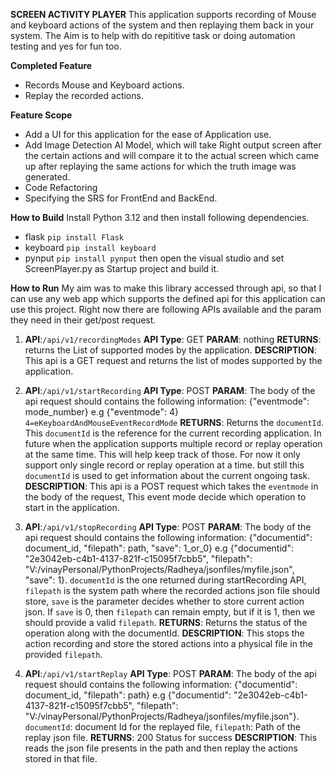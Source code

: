 **SCREEN ACTIVITY PLAYER**
This application supports recording of Mouse and keyboard actions of the system and then replaying them back in your system.
The Aim is to help with do repititive task or doing automation testing and yes for fun too.

**Completed Feature**
 * Records Mouse and Keyboard actions.
 * Replay the recorded actions.

**Feature Scope**
* Add a UI for this application for the ease of Application use.
* Add Image Detection AI Model, which will take Right output screen after the certain actions and will compare it to the actual screen which came up after replaying the same actions for which the truth image was generated.
* Code Refactoring
* Specifying the SRS for FrontEnd and BackEnd.

**How to Build**
Install Python 3.12 and then install following dependencies.
* flask ```pip install Flask```
* keyboard ```pip install keyboard ```
* pynput ```pip install pynput```
then open the visual studio and set ScreenPlayer.py as Startup project and build it.

**How to Run**
My aim was to make this library accessed through api, so that I can use any web app which supports the defined api for this application can use this project.
Right now there are following APIs available and the param they need in their get/post request.

1. **API**:```/api/v1/recordingModes```
   **API Type**: GET
   **PARAM**: nothing
   **RETURNS**: returns the List of supported modes by the application.
   **DESCRIPTION**: This api is a GET request and returns the list of modes supported by the application.

2. **API**:```/api/v1/startRecording```
   **API Type**: POST
   **PARAM**: The body of the api request should contains the following information: {"eventmode": mode_number} e.g {"eventmode": 4} ```4=eKeyboardAndMouseEventRecordMode```
   **RETURNS**: Returns the ```documentId```. This ```documentId``` is the reference for the current recording application. In future when the application supports multiple record or replay operation at the same time. This will help keep track of those. For now it only support only single record or replay operation at a time. but still this ```documentId``` is used to get information about the current ongoing task.
   **DESCRIPTION**: This api is a POST request which takes the ```eventmode``` in the body of the request, This event mode decide which operation to start in the application.

3. **API**:```/api/v1/stopRecording```
   **API Type**: POST
   **PARAM**: The body of the api request should contains the following information: {"documentid": document_id, "filepath": path, "save": 1_or_0} e.g {"documentid": "2e3042eb-c4b1-4137-821f-c15095f7cbb5", "filepath": "V:/vinayPersonal/PythonProjects/Radheya/jsonfiles/myfile.json", "save": 1}. ```documentId``` is the one returned during startRecording API, ```filepath``` is the system path where the recorded actions json file should store, ```save``` is the parameter decides whether to store current action json. If ```save``` is 0, then ```filepath``` can remain empty, but if it is 1, then we should provide a valid ```filepath```.
   **RETURNS**: Returns the status of the operation along with the documentId.
   **DESCRIPTION**: This stops the action recording and store the stored actions into a physical file in the provided ```filepath```.

4. **API**:```/api/v1/startReplay```
   **API Type**: POST
   **PARAM**: The body of the api request should contains the following information: {"documentid": document_id, "filepath": path} e.g {"documentid": "2e3042eb-c4b1-4137-821f-c15095f7cbb5", "filepath": "V:/vinayPersonal/PythonProjects/Radheya/jsonfiles/myfile.json"}. ```documentId```: document Id for the replayed file, ```filepath```: Path of the replay json file.
   **RETURNS**: 200 Status for success
   **DESCRIPTION**: This reads the json file presents in the path and then replay the actions stored in that file.
